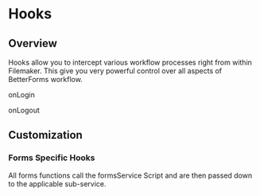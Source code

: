 # Hooks

## Overview

Hooks allow you to intercept various workflow processes right from within Filemaker. This give you very powerful control over all aspects of BetterForms workflow.

onLogin

onLogout

## Customization

### Forms Specific Hooks

All forms functions call the formsService Script and are then passed down to the applicable sub-service.



